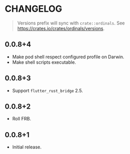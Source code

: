 # CHANGELOG

> Versions prefix will sync with `crate::ordinals`.
> See https://crates.io/crates/ordinals/versions.

## 0.0.8+4

- Make pod shell respect configured profile on Darwin.
- Make shell scripts executable.

## 0.0.8+3

- Support `flutter_rust_bridge` 2.5.

## 0.0.8+2

- Roll FRB.

## 0.0.8+1

- Initial release.
